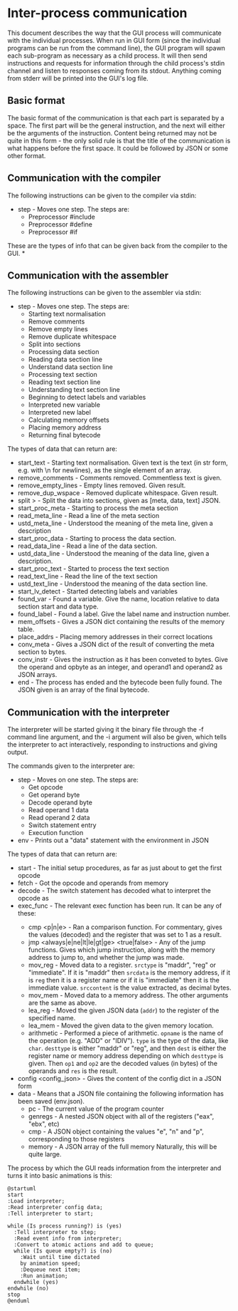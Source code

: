 # Inter-process communication
This document describes the way that the GUI process will communicate with the individual processes. When run in GUI
form (since the individual programs can be run from the command line), the GUI program will spawn each sub-program as
necessary as a child process. It will then send instructions and requests for information through the child process's
stdin channel and listen to responses coming from its stdout. Anything coming from stderr will be printed into the GUI's
log file. 

## Basic format
The basic format of the communication is that each part is separated by a space. The first part will be the general
instruction, and the next will either be the arguments of the instruction. Content being returned may not be quite in
this form - the only solid rule is that the title of the communication is what happens before the first space. It could
be followed by JSON or some other format.

## Communication with the compiler
The following instructions can be given to the compiler via stdin:

* step - Moves one step. The steps are:
  * Preprocessor #include
  * Preprocessor #define
  * Preprocessor #if

These are the types of info that can be given back from the compiler to the GUI.
*

## Communication with the assembler

The following instructions can be given to the assembler via stdin:

* step - Moves one step. The steps are:
  * Starting text normalisation
  * Remove comments
  * Remove empty lines
  * Remove duplicate whitespace
  * Split into sections
  * Processing data section
  * Reading data section line
  * Understand data section line
  * Processing text section
  * Reading text section line
  * Understanding text section line
  * Beginning to detect labels and variables
  * Interpreted new variable
  * Interpreted new label
  * Calculating memory offsets
  * Placing memory address
  * Returning final bytecode

The types of data that can return are:

* start_text <text> - Starting text normalisation. Given text is the text (in str form, e.g. with \n for newlines), as the single element of an array.
* remove_comments <text> - Comments removed. Commentless text is given.
* remove_empty_lines <text> - Empty lines removed. Given result.
* remove_dup_wspace <text> - Removed duplicate whitespace. Given result.
* split <json>> - Split the data into sections, given as [meta, data, text] JSON.
* start_proc_meta - Starting to process the meta section
* read_meta_line <line> - Read a line of the meta section
* ustd_meta_line <desc> - Understood the meaning of the meta line, given a description
* start_proc_data - Starting to process the data section.
* read_data_line <line> - Read a line of the data section.
* ustd_data_line <desc> - Understood the meaning of the data line, given a description.
* start_proc_text - Started to process the text section
* read_text_line <line> - Read the line of the text section
* ustd_text_line <desc> - Understood the meaning of the data section line.
* start_lv_detect - Started detecting labels and variables
* found_var <name> <mrel> <type> - Found a variable. Give the name, location relative to data section start and data type.
* found_label <lname> <instrnum> - Found a label. Give the label name and instruction number.
* mem_offsets <dict> - Gives a JSON dict containing the results of the memory table.
* place_addrs - Placing memory addresses in their correct locations
* conv_meta <bytes> - Gives a JSON dict of the result of converting the meta section to bytes.
* conv_instr <opcode> <opbyte> <operand1> <operand2> - Gives the instruction as it has been conveted to bytes. Give the 
  operand and opbyte as an integer, and operand1 and operand2 as JSON arrays.
* end <final> - The process has ended and the bytecode been fully found. The JSON given is an array of the final bytecode.

## Communication with the interpreter
The interpreter will be started giving it the binary file through the -f command line argument, and the -i argument will
also be given, which tells the interpreter to act interactively, responding to instructions and giving output.

The commands given to the interpreter are:

* step - Moves on one step. The steps are:
  * Get opcode
  * Get operand byte
  * Decode operand byte
  * Read operand 1 data
  * Read operand 2 data
  * Switch statement entry
  * Execution function
* env - Prints out a "data" statement with the environment in JSON

The types of data that can return are:

* start - The initial setup procedures, as far as just about to get the first opcode
* fetch <pc> <opcode> <opbyte> <operand1> <operand2> - Got the opcode and operands from memory
* decode <chosen> - The switch statement has decoded what to interpret the opcode as
* exec_func <funcname> <args> - The relevant exec function has been run. It can be any of these:
  * cmp <val1> <val2> <p|n|e> - Ran a comparison function. For commentary, gives the values (decoded) and the register
    that was set to 1 as a result.
  * jmp <always|e|ne|lt|le|gt|ge> <addr> <true|false> - Any of the jump functions. Gives which jump
    instruction, along with the memory address to jump to, and whether the jump was made.
  * mov_reg <regname> <size> <srctype> <srcdata> <srccontent> - Moved data to a register. `srctype` is "maddr",  "reg" or
    "immediate". If it is "maddr" then `srcdata` is the memory address, if it is `reg` then it is a register name or if
    it is "immediate" then it is the immediate value. `srccontent` is the value extracted, as decimal bytes. 
  * mov_mem <destaddr> <size> <srctype> <srcdata> <srccontent> - Moved data to a memory address. The other arguments are
    the same as above.
  * lea_reg <regname> <addr> - Moved the given JSON data (`addr`) to the register of the specified name. 
  * lea_mem <destaddr> <addr> - Moved the given data to the given memory location.
  * arithmetic <opname> <type> <desttype> <dest> <op1> <op2> <res> - Performed a piece of arithmetic. `opname` is the
    name of the operation (e.g. "ADD" or "IDIV"). `type` is the type of the data, like `char`. `desttype` is either
    "maddr" or "reg", and then `dest` is either the register name or memory address depending on which `desttype` is
    given. Then `op1` and `op2` are the decoded values (in bytes) of the operands and `res` is the result.
* config <config_json> - Gives the content of the config dict in a JSON form
* data - Means that a JSON file containing the following information has been saved (env.json).
  * pc - The current value of the program counter
  * genregs - A nested JSON object with all of the registers ("eax", "ebx", etc)
  * cmp - A JSON object containing the values "e", "n" and "p", corresponding to those registers
  * memory - A JSON array of the full memory
  Naturally, this will be quite large.

The process by which the GUI reads information from the interpreter and turns it into basic animations is this:
```plantuml
@startuml
start
:Load interpreter;
:Read interpreter config data;
:Tell interpreter to start;

while (Is process running?) is (yes)
  :Tell interpreter to step;
  :Read event info from interpreter;
  :Convert to atomic actions and add to queue;
  while (Is queue empty?) is (no)
    :Wait until time dictated
    by animation speed;
    :Dequeue next item;
    :Run animation;
  endwhile (yes)
endwhile (no)
stop
@enduml
```
